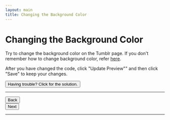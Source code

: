 ```yaml
---
layout: main
title: Changing the Background Color
---
```


# Changing the Background Color

Try to change the background color on the Tumblr page. If you don't remember how to change background color, refer <a href="http://mcwic.github.io/htmlblocks/htmlBuildingBlocks.html">here</a>.

After you have changed the code, click "Update Preview"" and then click "Save" to keep your changes.

<a href="../backgroundcolor_solution"><button type="button" class="btn btn-primary btn-lg">Having trouble? Click for the solution.</button></a>
 
---

<div class="row">
  <div class="col-md-1">
    <a href="../setup"><button type="button" class="btn btn-primary btn-lg">Back</button></a>
  </div>
  <div class="col-md-1">
    <a href="../linkcolor"><button type="button" class="btn btn-primary btn-lg">Next</button></a>
  </div>
</div>

---